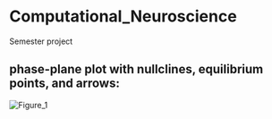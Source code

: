 # Computational_Neuroscience
Semester project
## phase-plane plot with nullclines, equilibrium points, and arrows:

![Figure_1](https://github.com/user-attachments/assets/8d0c3eee-66f6-4f9d-9d02-463a6fae656f)


